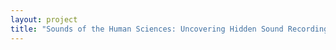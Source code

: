 ```yaml
--- 
layout: project 
title: "Sounds of the Human Sciences: Uncovering Hidden Sound Recordings at the Center for the History of Psychology" 
---
```



